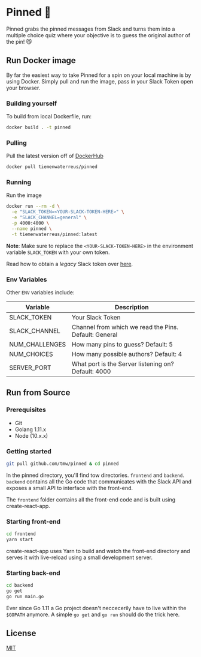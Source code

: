 # Pinned 📌

Pinned grabs the pinned messages from Slack and turns them into a multiple choice quiz where your objective is to guess the original author of the pin! 😼

## Run Docker image

By far the easiest way to take Pinned for a spin on your local machine is by using Docker. Simply pull and run the image, pass in your Slack Token open your browser.

### Building yourself

To build from local Dockerfile, run:

```bash
docker build . -t pinned
```

### Pulling

Pull the latest version off of [DockerHub](https://hub.docker.com/r/tiemenwaterreus/pinned/)

```bash
docker pull tiemenwaterreus/pinned
```

### Running

Run the image

```bash
docker run --rm -d \
  -e "SLACK_TOKEN=<YOUR-SLACK-TOKEN-HERE>" \
  -e "SLACK_CHANNEL=general" \
  -p 4000:4000 \
  --name pinned \
  -t tiemenwaterreus/pinned:latest
```

**Note**: Make sure to replace the `<YOUR-SLACK-TOKEN-HERE>` in the environment variable `SLACK_TOKEN` with your own token.

Read how to obtain a _legacy_ Slack token over [here](https://api.slack.com/custom-integrations/legacy-tokens).

### Env Variables

Other `ENV` variables include:

| Variable       | Description                                           |
| -------------- | ----------------------------------------------------- |
| SLACK_TOKEN    | Your Slack Token                                      |
| SLACK_CHANNEL  | Channel from which we read the Pins. Default: General |
| NUM_CHALLENGES | How many pins to guess? Default: 5                    |
| NUM_CHOICES    | How many possible authors? Default: 4                 |
| SERVER_PORT    | What port is the Server listening on? Default: 4000   |

## Run from Source

### Prerequisites

- Git
- Golang 1.11.x
- Node (10.x.x)

### Getting started

```bash
git pull github.com/tmw/pinned & cd pinned
```

In the pinned directory, you'll find tow directories. `frontend` and `backend`. `backend` contains all the Go code that communicates with the Slack API and exposes a small API to interface with the front-end.

The `frontend` folder contains all the front-end code and is built using create-react-app.

### Starting front-end

```bash
cd frontend
yarn start
```

create-react-app uses Yarn to build and watch the front-end directory and serves it with live-reload using a small development server.

### Starting back-end

```bash
cd backend
go get
go run main.go
```

Ever since Go 1.11 a Go project doesn't neccecerily have to live within the `$GOPATH` anymore. A simple `go get` and `go run` should do the trick here.

## License

[MIT](./LICENSE)
